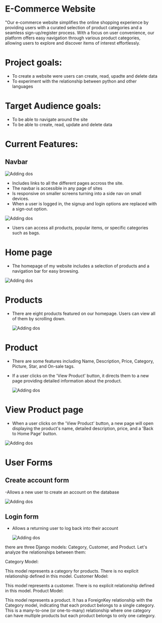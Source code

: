 # E-Commerce Website

"Our e-commerce website simplifies the online shopping experience by providing users with a curated selection of product categories and a seamless sign-up/register process. With a focus on user convenience, our platform offers easy navigation through various product categories, allowing users to explore and discover items of interest effortlessly.

# Project goals:

- To create a website were users can create, read, upadte and delete data
- To experiment with the relationship between python and other languages

# Target Audience goals:

- To be able to navigate around the site
- To be able to create, read, update and delete data

# Current Features:

## Navbar

![Adding dos](./digikala/images/Navbarr.png)

- Includes links to all the different pages accross the site.
- The navbar is accessible in any page of sites
- Is responsive on smaller screens turning into a side nav on small devices.
- When a user is logged in, the signup and login options are replaced with a sign-out option.

![Adding dos](./digikala/images/Untitled.png)

- Users can access all products, popular items, or specific categories such as bags.

# Home page

- The homepage of my website includes a selection of products and a navigation bar for easy browsing.

![Adding dos](./digikala/images/home-page.png)

# Products

- There are eight products featured on our homepage. Users can view all of them by scrolling down.

  ![Adding dos](./digikala/images/Products.png)

# Product

- There are some features including Name, Description, Price, Category, Picture, Star, and On-sale tags.
- If a user clicks on the 'View Product' button, it directs them to a new page providing detailed information about the product.

  ![Adding dos](./digikala/images/Product.png)

# View Product page

- When a user clicks on the 'View Product' button, a new page will open displaying the product's name, detailed description, price, and a 'Back to Home Page' button.

![Adding dos](./digikala/images/description-product.png)

# User Forms

## Create account form

-Allows a new user to create an account on the database

![Adding dos](./digikala/images/Form.png)

## Login form

- Allows a returning user to log back into their account

  ![Adding dos](./digikala/images/login.png)

there are three Django models: Category, Customer, and Product. Let's analyze the relationships between them:

Category Model:

This model represents a category for products.
There is no explicit relationship defined in this model.
Customer Model:

This model represents a customer.
There is no explicit relationship defined in this model.
Product Model:

This model represents a product.
It has a ForeignKey relationship with the Category model, indicating that each product belongs to a single category. This is a many-to-one (or one-to-many) relationship where one category can have multiple products but each product belongs to only one category.
